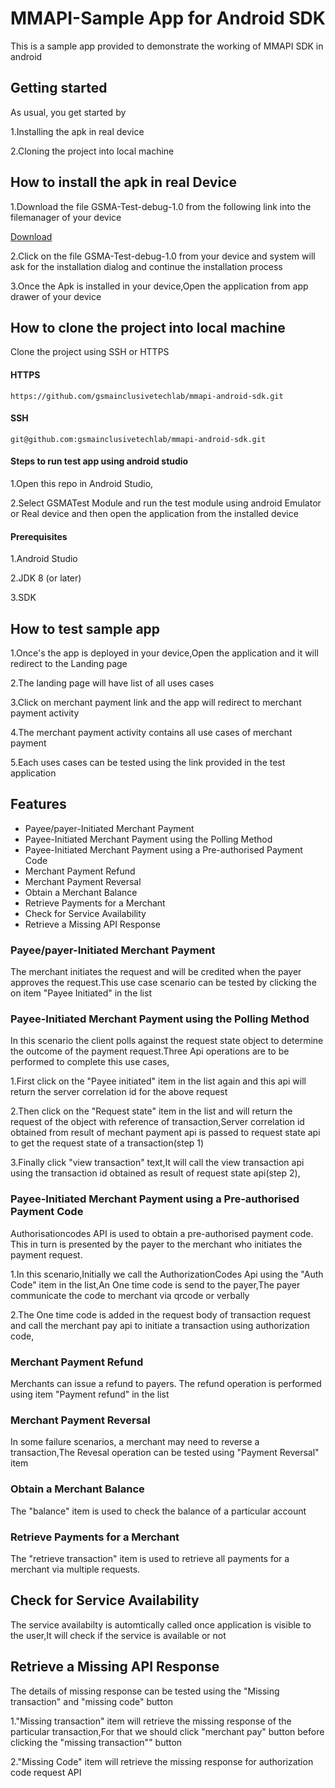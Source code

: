 
# MMAPI-Sample App for Android SDK

This is a sample app provided to demonstrate the working of MMAPI SDK in android



## Getting started



As usual, you get started by 

1.Installing  the apk in real device

2.Cloning the project into local machine



## How  to install the apk in real Device

1.Download the file GSMA-Test-debug-1.0 from the following link into the filemanager of your  device
 
[Download](https://github.com/gsmainclusivetechlab/mmapi-android-sdk/raw/develop/release/GSMA-Test-debug-1.0.apk)

2.Click on the file GSMA-Test-debug-1.0 from your device and system will ask for the installation dialog and continue the installation process 

3.Once the Apk is installed in your device,Open the application from app drawer of your device 


## How to clone the project into local machine


Clone the project using SSH or HTTPS 

#### HTTPS

```
https://github.com/gsmainclusivetechlab/mmapi-android-sdk.git

```

#### SSH  

```
git@github.com:gsmainclusivetechlab/mmapi-android-sdk.git

```

#### Steps to run test app using android studio

1.Open this repo in Android Studio,

2.Select GSMATest Module and run the test module using android Emulator or Real device and then open the application from the installed device


#### Prerequisites

1.Android Studio 

2.JDK 8 (or later)

3.SDK

## How to test sample app

1.Once's the app is deployed in your device,Open the application and it will redirect to the Landing page

2.The landing page will have list of all uses cases

3.Click on merchant payment link and the app will redirect to merchant payment activity

4.The merchant payment activity contains all use cases of merchant payment

5.Each uses cases can be tested using the link  provided in the test application


## Features

- Payee/payer-Initiated Merchant Payment
- Payee-Initiated Merchant Payment using the Polling Method
- Payee-Initiated Merchant Payment using a Pre-authorised Payment Code
- Merchant Payment Refund
- Merchant Payment Reversal
- Obtain a Merchant Balance
- Retrieve Payments for a Merchant
- Check for Service Availability
- Retrieve a Missing API Response


### Payee/payer-Initiated Merchant Payment

The merchant initiates the request and will be credited when the payer approves the request.This use case scenario can be tested by clicking the on item "Payee Initiated" in the list

### Payee-Initiated Merchant Payment using the Polling Method

In this scenario the client polls against the request state object to determine the outcome of the payment request.Three Api operations are to be performed to complete this use cases,

1.First click on the "Payee initiated" item in the list again and this api will return the server correlation id for the above request

2.Then click on the "Request state" item in the list and will return the request of the object with reference of transaction,Server correlation id obtained from result of mechant payment api is passed to request state api to get the request state of a transaction(step 1)

3.Finally click "view transaction" text,It will  call the view transaction api using the transaction id obtained as result of request state api(step 2),


### Payee-Initiated Merchant Payment using a Pre-authorised Payment Code

Authorisationcodes API is used to obtain a pre-authorised payment code. This in turn is presented by the payer to the merchant who initiates the payment request.

1.In this scenario,Initially we call the AuthorizationCodes Api using the "Auth Code" item in the list,An One time code is send to the payer,The payer communicate the code to merchant via qrcode or verbally 

2.The One time code is added in the request body of transaction request and call the merchant pay api to initiate a transaction using authorization code, 

### Merchant Payment Refund

Merchants can issue a refund to payers. The refund operation is performed using item "Payment refund" in the list

### Merchant Payment Reversal

In some failure scenarios, a merchant may need to reverse a transaction,The Revesal operation can be tested using "Payment Reversal" item

### Obtain a Merchant Balance

The "balance" item  is used to check the balance of a particular account

### Retrieve Payments for a Merchant

The "retrieve transaction" item is used to retrieve all payments for a merchant via multiple requests.

## Check for Service Availability

The service availabilty is automtically called once application is visible to the user,It will check if the service is available or not

## Retrieve a Missing API Response

The details of missing response can be tested using the "Missing transaction" and "missing code" button

1."Missing transaction" item  will retrieve the missing response of the  particular transaction,For that we should click "merchant pay" button before clicking the "missing transaction"" button

2."Missing Code" item  will retrieve the missing response for authorization code request API
